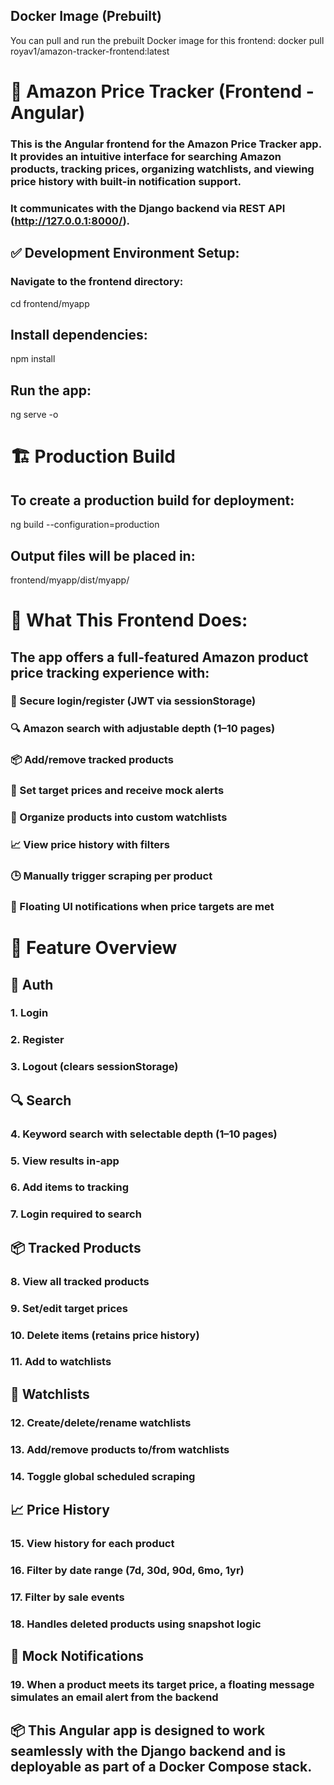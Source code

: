 ## Docker Image (Prebuilt)
You can pull and run the prebuilt Docker image for this frontend:
docker pull royav1/amazon-tracker-frontend:latest


# 🧩 Amazon Price Tracker (Frontend - Angular)
### This is the Angular frontend for the Amazon Price Tracker app. It provides an intuitive interface for searching Amazon products, tracking prices, organizing watchlists, and viewing price history with built-in notification support.

### It communicates with the Django backend via REST API (http://127.0.0.1:8000/).

## ✅ Development Environment Setup:
### Navigate to the frontend directory:
cd frontend/myapp

## Install dependencies:
npm install

## Run the app:
ng serve -o



# 🏗️ Production Build

## To create a production build for deployment:
ng build --configuration=production

## Output files will be placed in:
frontend/myapp/dist/myapp/


# 🧠 What This Frontend Does:
## The app offers a full-featured Amazon product price tracking experience with:

### 🔐 Secure login/register (JWT via sessionStorage)
### 🔍 Amazon search with adjustable depth (1–10 pages)
### 📦 Add/remove tracked products
### 🎯 Set target prices and receive mock alerts
### 📁 Organize products into custom watchlists
### 📈 View price history with filters
### 🕒 Manually trigger scraping per product
### 📨 Floating UI notifications when price targets are met


# 🧩 Feature Overview
## 🔐 Auth
### 1. Login
### 2. Register
### 3. Logout (clears sessionStorage)

## 🔍 Search
### 4. Keyword search with selectable depth (1–10 pages)
### 5. View results in-app
### 6. Add items to tracking
### 7. Login required to search

## 📦 Tracked Products
### 8. View all tracked products
### 9. Set/edit target prices
### 10. Delete items (retains price history)
### 11. Add to watchlists

## 📁 Watchlists
### 12. Create/delete/rename watchlists
### 13. Add/remove products to/from watchlists
### 14. Toggle global scheduled scraping

## 📈 Price History
### 15. View history for each product
### 16. Filter by date range (7d, 30d, 90d, 6mo, 1yr)
### 17. Filter by sale events
### 18. Handles deleted products using snapshot logic

## 💌 Mock Notifications
### 19. When a product meets its target price, a floating message simulates an email alert from the backend



## 📦 This Angular app is designed to work seamlessly with the Django backend and is deployable as part of a Docker Compose stack.
